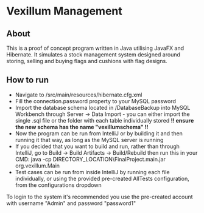 # Vexillum Management

## About

This is a proof of concept program written in Java utilising JavaFX and Hibernate. It simulates a stock management system designed around storing, selling and buying flags and cushions with flag designs.

## How to run

* Navigate to /src/main/resources/hibernate.cfg.xml
* Fill the connection.password property to your MySQL password
* Import the database schema located in /DatabaseBackup into MySQL Workbench through Server -> Data Import - you can either import the single .sql file or the folder with each table individually stored **!! ensure the new schema has the name "vexillumschema" !!**
* Now the program can be run from IntelliJ or by building it and then running it that way, as long as the MySQL server is running
* If you decided that you want to build and run, rather than through IntelliJ, go to Build -> Build Artifacts -> Build/Rebuild then run this in your CMD: java -cp DIRECTORY_LOCATION\FinalProject.main.jar org.vexillum.Main
* Test cases can be run from inside IntelliJ by running each file individually, or using the provided pre-created AllTests configuration, from the configurations dropdown

To login to the system it's recommended you use the pre-created account with username "Admin" and password "password1"